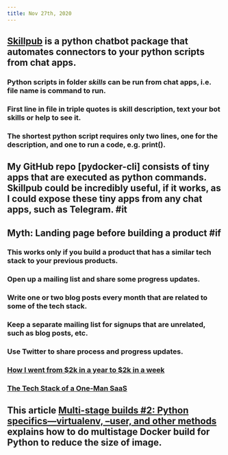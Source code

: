 ```yaml
---
title: Nov 27th, 2020
---
```


## [Skillpub](https://github.com/skillpub/collaboration) is a python chatbot package that automates connectors to your python scripts from chat apps.
### Python scripts in folder _skills_ can be run from chat apps, i.e. file name is command to run.
### First line in file in triple quotes is skill description, text your bot **skills** or **help** to see it.
### The shortest python script requires only two lines, one for the description, and one to run a code, e.g. print().
## My GitHub repo [pydocker-cli] consists of tiny apps that are executed as python commands. Skillpub could be incredibly useful, if it works, as I could expose these tiny apps from any chat apps, such as Telegram. #it
## Myth: Landing page before building a product #if
### This works only if you build a product that has a similar tech stack to your previous products.
### Open up a mailing list and share some progress updates.
### Write one or two blog posts every month that are related to some of the tech stack.
### Keep a separate mailing list for signups that are unrelated, such as blog posts, etc.
### Use Twitter to share process and progress updates.
### [How I went from $2k in a year to $2k in a week](https://jakeprins.com/blog/how-i-went-from-2k-in-a-year-to-2k-in-a-week)
### [The Tech Stack of a One-Man SaaS](https://panelbear.com/blog/tech-stack)
## This article [Multi-stage builds #2: Python specifics—virtualenv, –user, and other methods](https://pythonspeed.com/articles/multi-stage-docker-python/) explains how to do multistage Docker build for Python to reduce the size of image.
